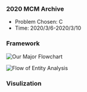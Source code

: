 ### 2020 MCM Archive
- Problem Chosen: C
- Time: 2020/3/6-2020/3/10

### Framework
![Our Major Flowchart](https://github.com/graveszhang/2020-MCM/blob/master/imgs/framework.png)

![Flow of Entity Analysis](https://github.com/graveszhang/2020-MCM/blob/master/imgs/entity_frame.png)

### Visulization

